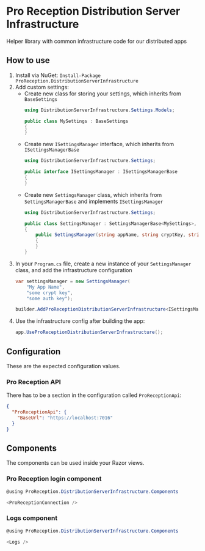 # Pro Reception Distribution Server Infrastructure
Helper library with common infrastructure code for our distributed apps

## How to use
1. Install via NuGet: `Install-Package ProReception.DistributionServerInfrastructure`
2. Add custom settings:
   * Create new class for storing your settings, which inherits from `BaseSettings`
     ```csharp
     using DistributionServerInfrastructure.Settings.Models;

     public class MySettings : BaseSettings
     {
     }
     ```
   * Create new `ISettingsManager` interface, which inherits from `ISettingsManagerBase`
     ```csharp
     using DistributionServerInfrastructure.Settings;

     public interface ISettingsManager : ISettingsManagerBase
     {
     }
     ```
   * Create new `SettingsManager` class, which inherits from `SettingsManagerBase` and implements `ISettingsManager`
     ```csharp
     using DistributionServerInfrastructure.Settings;

     public class SettingsManager : SettingsManagerBase<MySettings>, ISettingsManager
     {
         public SettingsManager(string appName, string cryptKey, string authKey) : base(appName, cryptKey, authKey)
         {
         }
     }
     ```
3. In your `Program.cs` file, create a new instance of your `SettingsManager` class, and add the infrastructure configuration
     ```csharp
     var settingsManager = new SettingsManager(
         "My App Name",
         "some crypt key",
         "some auth key");

     builder.AddProReceptionDistributionServerInfrastructure<ISettingsManager, SettingsManager>(settingsManager);
     ```
4. Use the infrastructure config after building the app:
     ```csharp
     app.UseProReceptionDistributionServerInfrastructure();
     ```

## Configuration

These are the expected configuration values.

### Pro Reception API

There has to be a section in the configuration called `ProReceptionApi`:

```json
{
  "ProReceptionApi": {
    "BaseUrl": "https://localhost:7016"
  }
}
```

## Components

The components can be used inside your Razor views.

### Pro Reception login component

```csharp
@using ProReception.DistributionServerInfrastructure.Components

<ProReceptionConnection />
```

### Logs component

```csharp
@using ProReception.DistributionServerInfrastructure.Components

<Logs />
```
